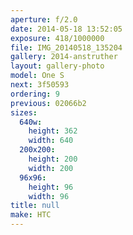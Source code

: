 ```yaml
---
aperture: f/2.0
date: 2014-05-18 13:52:05
exposure: 418/1000000
file: IMG_20140518_135204
gallery: 2014-anstruther
layout: gallery-photo
model: One S
next: 3f50593
ordering: 9
previous: 02066b2
sizes:
  640w:
    height: 362
    width: 640
  200x200:
    height: 200
    width: 200
  96x96:
    height: 96
    width: 96
title: null
make: HTC
---
```

